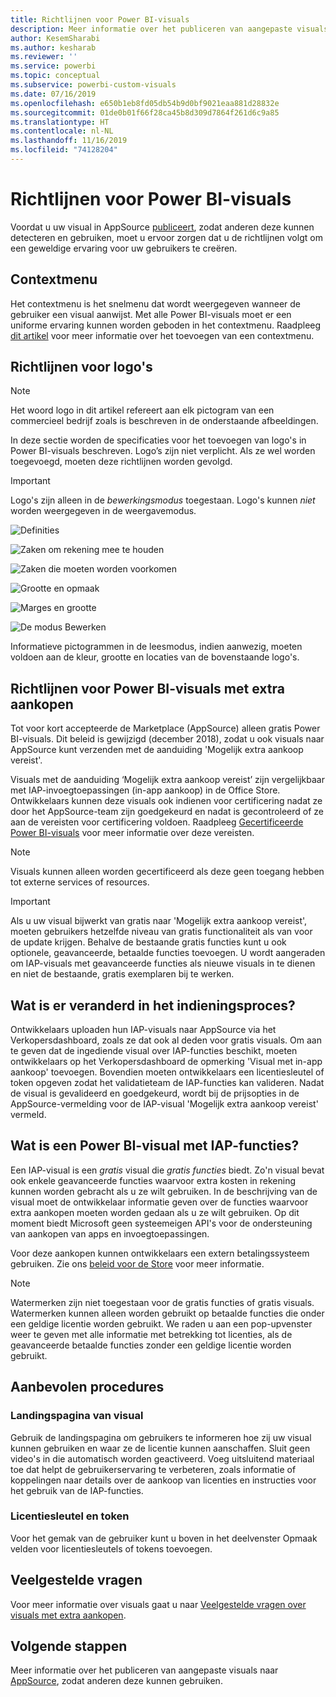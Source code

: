 ```yaml
---
title: Richtlijnen voor Power BI-visuals
description: Meer informatie over het publiceren van aangepaste visuals naar AppSource, zodat anderen deze na aanschaf kunnen gebruiken.
author: KesemSharabi
ms.author: kesharab
ms.reviewer: ''
ms.service: powerbi
ms.topic: conceptual
ms.subservice: powerbi-custom-visuals
ms.date: 07/16/2019
ms.openlocfilehash: e650b1eb8fd05db54b9d0bf9021eaa881d28832e
ms.sourcegitcommit: 01de0b01f66f28ca45b8d309d7864f261d6c9a85
ms.translationtype: HT
ms.contentlocale: nl-NL
ms.lasthandoff: 11/16/2019
ms.locfileid: "74128204"
---
```

# <a name="guidelines-for-power-bi-visuals"></a>Richtlijnen voor Power BI-visuals
Voordat u uw visual in AppSource [publiceert](https://docs.microsoft.com/power-bi/developer/office-store), zodat anderen deze kunnen detecteren en gebruiken, moet u ervoor zorgen dat u de richtlijnen volgt om een geweldige ervaring voor uw gebruikers te creëren. 

## <a name="context-menu"></a>Contextmenu
Het contextmenu is het snelmenu dat wordt weergegeven wanneer de gebruiker een visual aanwijst.
Met alle Power BI-visuals moet er een uniforme ervaring kunnen worden geboden in het contextmenu. Raadpleeg [dit artikel](https://github.com/Microsoft/PowerBI-visuals/blob/gh-pages/tutorials/building-bar-chart/adding-context-menu-to-the-bar.md) voor meer informatie over het toevoegen van een contextmenu.


## <a name="logo-guidelines"></a>Richtlijnen voor logo's
> [!NOTE]
> Het woord logo in dit artikel refereert aan elk pictogram van een commercieel bedrijf zoals is beschreven in de onderstaande afbeeldingen. 

In deze sectie worden de specificaties voor het toevoegen van logo's in Power BI-visuals beschreven. Logo’s zijn niet verplicht. Als ze wel worden toegevoegd, moeten deze richtlijnen worden gevolgd. 

> [!IMPORTANT]
> Logo's zijn alleen in de *bewerkingsmodus* toegestaan. Logo's kunnen *niet* worden weergegeven in de weergavemodus.


![Definities](media/guidelines-powerbi-visuals/definitions.png)

![Zaken om rekening mee te houden](media/guidelines-powerbi-visuals/things-to-keep-in-mind.png)

![Zaken die moeten worden voorkomen](media/guidelines-powerbi-visuals/things-to-avoid.png)

![Grootte en opmaak](media/guidelines-powerbi-visuals/size-and-format.png)

![Marges en grootte](media/guidelines-powerbi-visuals/margins-and-sizes.png)

![De modus Bewerken](media/guidelines-powerbi-visuals/logos-in-edit-mode.png)


Informatieve pictogrammen in de leesmodus, indien aanwezig, moeten voldoen aan de kleur, grootte en locaties van de bovenstaande logo's.

## <a name="guidelines-for-power-bi-visuals-with-additional-purchases"></a>Richtlijnen voor Power BI-visuals met extra aankopen

Tot voor kort accepteerde de Marketplace (AppSource) alleen gratis Power BI-visuals. Dit beleid is gewijzigd (december 2018), zodat u ook visuals naar AppSource kunt verzenden met de aanduiding 'Mogelijk extra aankoop vereist'. 

Visuals met de aanduiding ‘Mogelijk extra aankoop vereist’ zijn vergelijkbaar met IAP-invoegtoepassingen (in-app aankoop) in de Office Store. Ontwikkelaars kunnen deze visuals ook indienen voor certificering nadat ze door het AppSource-team zijn goedgekeurd en nadat is gecontroleerd of ze aan de vereisten voor certificering voldoen. Raadpleeg [Gecertificeerde Power BI-visuals](../developer/power-bi-custom-visuals-certified.md) voor meer informatie over deze vereisten.

> [!NOTE]
> Visuals kunnen alleen worden gecertificeerd als deze geen toegang hebben tot externe services of resources.

>[!IMPORTANT]  
> Als u uw visual bijwerkt van gratis naar 'Mogelijk extra aankoop vereist', moeten gebruikers hetzelfde niveau van gratis functionaliteit als van voor de update krijgen. Behalve de bestaande gratis functies kunt u ook optionele, geavanceerde, betaalde functies toevoegen. U wordt aangeraden om IAP-visuals met geavanceerde functies als nieuwe visuals in te dienen en niet de bestaande, gratis exemplaren bij te werken.

## <a name="what-changed-in-the-submission-process"></a>Wat is er veranderd in het indieningsproces?

Ontwikkelaars uploaden hun IAP-visuals naar AppSource via het Verkopersdashboard, zoals ze dat ook al deden voor gratis visuals. Om aan te geven dat de ingediende visual over IAP-functies beschikt, moeten ontwikkelaars op het Verkopersdashboard de opmerking 'Visual met in-app aankoop' toevoegen. Bovendien moeten ontwikkelaars een licentiesleutel of token opgeven zodat het validatieteam de IAP-functies kan valideren. Nadat de visual is gevalideerd en goedgekeurd, wordt bij de prijsopties in de AppSource-vermelding voor de IAP-visual 'Mogelijk extra aankoop vereist' vermeld.

## <a name="what-is-a-power-bi-visual-with-iap-features"></a>Wat is een Power BI-visual met IAP-functies?

Een IAP-visual is een *gratis* visual die *gratis functies* biedt. Zo'n visual bevat ook enkele geavanceerde functies waarvoor extra kosten in rekening kunnen worden gebracht als u ze wilt gebruiken. In de beschrijving van de visual moet de ontwikkelaar informatie geven over de functies waarvoor extra aankopen moeten worden gedaan als u ze wilt gebruiken. Op dit moment biedt Microsoft geen systeemeigen API's voor de ondersteuning van aankopen van apps en invoegtoepassingen.

Voor deze aankopen kunnen ontwikkelaars een extern betalingssysteem gebruiken. Zie ons [beleid voor de Store](https://docs.microsoft.com/office/dev/store/validation-policies#2-apps-or-add-ins-can-display-certain-ads) voor meer informatie.

> [!NOTE]
> Watermerken zijn niet toegestaan voor de gratis functies of gratis visuals. Watermerken kunnen alleen worden gebruikt op betaalde functies die onder een geldige licentie worden gebruikt. We raden u aan een pop-upvenster weer te geven met alle informatie met betrekking tot licenties, als de geavanceerde betaalde functies zonder een geldige licentie worden gebruikt.  


## <a name="best-practices"></a>Aanbevolen procedures

### <a name="visual-landing-page"></a>Landingspagina van visual

Gebruik de landingspagina om gebruikers te informeren hoe zij uw visual kunnen gebruiken en waar ze de licentie kunnen aanschaffen. Sluit geen video's in die automatisch worden geactiveerd. Voeg uitsluitend materiaal toe dat helpt de gebruikerservaring te verbeteren, zoals informatie of koppelingen naar details over de aankoop van licenties en instructies voor het gebruik van de IAP-functies.

### <a name="license-key-and-token"></a>Licentiesleutel en token

Voor het gemak van de gebruiker kunt u boven in het deelvenster Opmaak velden voor licentiesleutels of tokens toevoegen.

## <a name="faq"></a>Veelgestelde vragen

Voor meer informatie over visuals gaat u naar [Veelgestelde vragen over visuals met extra aankopen](https://docs.microsoft.com/power-bi/power-bi-custom-visuals-faq#visuals-with-additional-purchases).

## <a name="next-steps"></a>Volgende stappen

Meer informatie over het publiceren van aangepaste visuals naar [AppSource](office-store.md), zodat anderen deze kunnen gebruiken.
